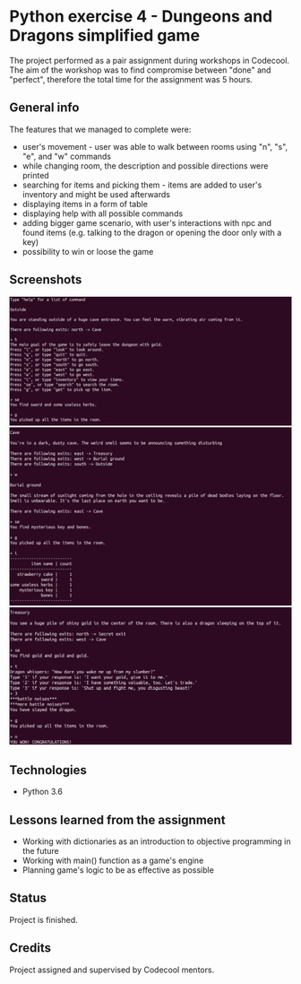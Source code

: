 # Python exercise 4 - Dungeons and Dragons simplified game
The project performed as a pair assignment during workshops in Codecool. The aim of the workshop was to find compromise between "done" and "perfect", therefore the total time for the assignment was 5 hours.

## General info
The features that we managed to complete were:
* user's movement - user was able to walk between rooms using "n", "s", "e", and "w" commands
* while changing room, the description and possible directions were printed
* searching for items and picking them - items are added to user's inventory and might be used afterwards
* displaying items in a form of table
* displaying help with all possible commands
* adding bigger game scenario, with user's interactions with npc and found items (e.g. talking to the dragon or opening the door only with a key)
* possibility to win or loose the game

## Screenshots
![User's movement](./screenshot1.png)
![User's inventory](./screenshot2.png)
![Interactions with other characters](./screenshot3.png)

## Technologies
* Python 3.6

## Lessons learned from the assignment
* Working with dictionaries as an introduction to objective programming in the future
* Working with main() function as a game's engine
* Planning game's logic to be as effective as possible

## Status
Project is finished.

## Credits
Project assigned and supervised by Codecool mentors.

